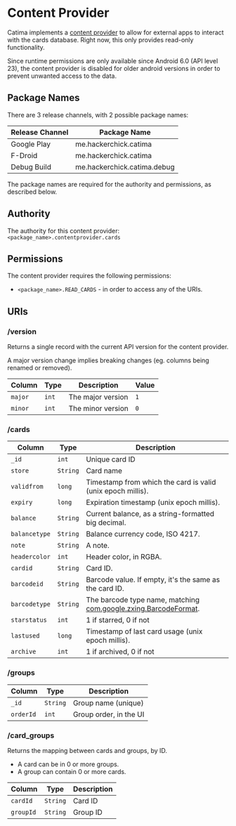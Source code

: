 # Content Provider

Catima implements a [content provider](https://developer.android.com/guide/topics/providers/content-providers) to allow for external apps to interact with the cards database. Right now, this only provides read-only functionality.

Since runtime permissions are only available since Android 6.0 (API level 23), the content provider is disabled for older android versions in order to prevent unwanted access to the data.

## Package Names

There are 3 release channels, with 2 possible package names:

| Release Channel | Package Name                |
|-----------------|-----------------------------|
| Google Play     | me.hackerchick.catima       |
| F-Droid         | me.hackerchick.catima       |
| Debug Build     | me.hackerchick.catima.debug |

The package names are required for the authority and permissions, as described below.

## Authority

The authority for this content provider: `<package_name>.contentprovider.cards`

## Permissions

The content provider requires the following permissions:

- `<package_name>.READ_CARDS` - in order to access any of the URIs.

## URIs

### /version

Returns a single record with the current API version for the content provider.

A major version change implies breaking changes (eg. columns being renamed or removed).

| Column  | Type  | Description       | Value |
|---------|-------|-------------------|-------|
| `major` | `int` | The major version | `1`   |
| `minor` | `int` | The minor version | `0`   |

### /cards

| Column        | Type     | Description                |
|---------------|----------|----------------------------|
| `_id`         | `int`    | Unique card ID |
| `store`       | `String` | Card name |
| `validfrom`   | `long`   | Timestamp from which the card is valid (unix epoch millis). |
| `expiry`      | `long`   | Expiration timestamp (unix epoch millis). |
| `balance`     | `String` | Current balance, as a string-formatted big decimal. |
| `balancetype` | `String` | Balance currency code, ISO 4217. |
| `note`        | `String` | A note. |
| `headercolor` | `int`    | Header color, in RGBA. |
| `cardid`      | `String` | Card ID. |
| `barcodeid`   | `String` | Barcode value. If empty, it's the same as the card ID. |
| `barcodetype` | `String` | The barcode type name, matching [com.google.zxing.BarcodeFormat](https://zxing.github.io/zxing/apidocs/com/google/zxing/BarcodeFormat.html). |
| `starstatus`  | `int`    | 1 if starred, 0 if not |
| `lastused`    | `long`   | Timestamp of last card usage (unix epoch millis). |
| `archive`     | `int`    | 1 if archived, 0 if not |

### /groups

| Column    | Type     | Description                |
|-----------|----------|----------------------------|
| `_id`     | `String` | Group name (unique)        |
| `orderId` | `int`    | Group order, in the UI     |

### /card_groups

Returns the mapping between cards and groups, by ID.

- A card can be in 0 or more groups.
- A group can contain 0 or more cards.

| Column    | Type     | Description  |
|-----------|----------|--------------|
| `cardId`  | `String` | Card ID      |
| `groupId` | `String` | Group ID     |
